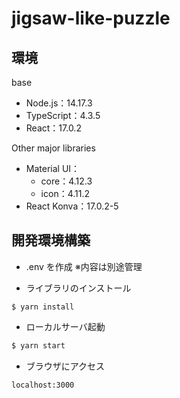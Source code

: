 # jigsaw-like-puzzle

## 環境
base
- Node.js：14.17.3
- TypeScript：4.3.5
- React：17.0.2

Other major libraries
- Material UI：
  - core：4.12.3
  - icon：4.11.2
- React Konva：17.0.2-5

## 開発環境構築
- .env を作成
  ※内容は別途管理

- ライブラリのインストール
```
$ yarn install
```

- ローカルサーバ起動
```bash
$ yarn start
```

- ブラウザにアクセス
```
localhost:3000
```
